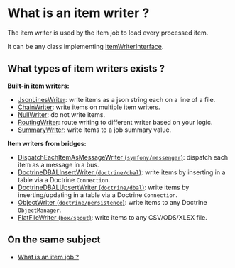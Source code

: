 # What is an item writer ?

The item writer is used by the item job to load every processed item.

It can be any class implementing [ItemWriterInterface](../../../src/Job/Item/ItemWriterInterface.php).

## What types of item writers exists ?

**Built-in item writers:**
- [JsonLinesWriter](../../../src/Job/Item/Writer/Filesystem/JsonLinesWriter.php):
  write items as a json string each on a line of a file.
- [ChainWriter](../../../src/Job/Item/Writer/ChainWriter.php):
  write items on multiple item writers.
- [NullWriter](../../../src/Job/Item/Writer/NullWriter.php):
  do not write items.
- [RoutingWriter](../../../src/Job/Item/Writer/RoutingWriter.php):
  route writing to different writer based on your logic.
- [SummaryWriter](../../../src/Job/Item/Writer/SummaryWriter.php):
  write items to a job summary value.

**Item writers from bridges:**
- [DispatchEachItemAsMessageWriter (`symfony/messenger`)](https://github.com/yokai-php/batch-symfony-messenger/blob/0.x/src/Writer/DispatchEachItemAsMessageWriter.php):
  dispatch each item as a message in a bus.
- [DoctrineDBALInsertWriter (`doctrine/dbal`)](https://github.com/yokai-php/batch-doctrine-dbal/blob/0.x/src/DoctrineDBALInsertWriter.php):
  write items by inserting in a table via a Doctrine `Connection`.
- [DoctrineDBALUpsertWriter (`doctrine/dbal`)](https://github.com/yokai-php/batch-doctrine-dbal/blob/0.x/src/DoctrineDBALUpsertWriter.php):
  write items by inserting/updating in a table via a Doctrine `Connection`.
- [ObjectWriter (`doctrine/persistence`)](https://github.com/yokai-php/batch-doctrine-persistence/blob/0.x/src/ObjectWriter.php):
  write items to any Doctrine `ObjectManager`.
- [FlatFileWriter (`box/spout`)](https://github.com/yokai-php/batch-box-spout/blob/0.x/src/Writer/FlatFileWriter.php):
  write items to any CSV/ODS/XLSX file.

## On the same subject

- [What is an item job ?](../item-job.md)
